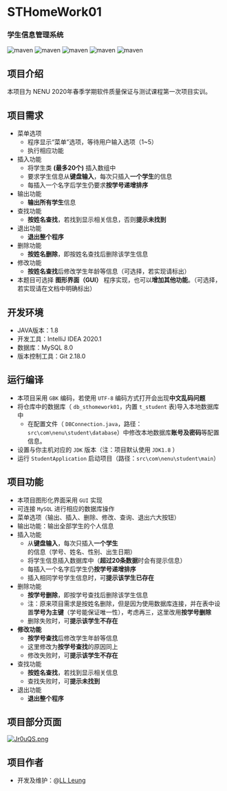 # STHomeWork01
### 学生信息管理系统

![maven](https://img.shields.io/badge/Java-passing-red)
![maven](https://img.shields.io/badge/JDK-1.8-success)
![maven](https://img.shields.io/badge/MySQL-8.0%2B-yellow)
![maven](https://img.shields.io/badge/version-v1.2-orange)
![maven](https://img.shields.io/badge/License-Apache%202.0-blue)

## 项目介绍
本项目为 NENU 2020年春季学期软件质量保证与测试课程第一次项目实训。

## 项目需求
* 菜单选项
    - 程序显示“菜单”选项，等待用户输入选项（1~5）
    - 执行相应功能
* 插入功能
    - 将学生类 **(最多20个)** 插入数组中
    - 要求学生信息从**键盘输入**，每次只插入**一个学生**的信息
    - 每插入一个名字后学生仍要求**按学号递增排序**
* 输出功能
    - **输出所有学生**信息
* 查找功能
    - **按姓名查找**，若找到显示相关信息，否则**提示未找到**
* 退出功能
    - **退出整个程序**
* 删除功能
    - **按姓名删除**，即按姓名查找后删除该学生信息
* 修改功能
    - **按姓名查找**后修改学生年龄等信息（可选择，若实现请标出）
* 本题目可选择 **图形界面（GUI）** 程序实现，也可以**增加其他功能**。（可选择，若实现请在文档中明确标出）

## 开发环境
* JAVA版本：1.8
* 开发工具：IntelliJ IDEA 2020.1
* 数据库：MySQL 8.0
* 版本控制工具：Git 2.18.0

## 运行编译
* 本项目采用 `GBK` 编码，若使用 `UTF-8` 编码方式打开会出现**中文乱码问题**
* 将仓库中的数据库（ `db_sthomework01`，内置 `t_student` 表)导入本地数据库中
    - 在配置文件（ `DBConnection.java`，路径：`src\com\nenu\student\database`）中修改本地数据库**账号及密码**等配置信息。
* 设置与你主机对应的 `JDK` 版本（注：项目默认使用 `JDK1.8` ）
* 运行 `StudentApplication` 启动项目（路径：`src\com\nenu\student\main`）

## 项目功能
* 本项目图形化界面采用 `GUI` 实现
* 可连接 `MySQL` 进行相应的数据库操作
* 菜单选项（输出、插入、删除、修改、查询、退出六大按钮）
* 输出功能：输出全部学生的个人信息
* 插入功能
    - 从**键盘输入**，每次只插入**一个学生**的信息（学号、姓名、性别、出生日期）
    - 将学生信息插入数据库中（**超过20条数据**时会有提示信息）
    - 每插入一个名字后学生仍**按学号递增排序** 
    - 插入相同学号学生信息时，可**提示该学生已存在**
* 删除功能
    - **按学号删除**，即按学号查找后删除该学生信息
    - 注：原来项目需求是按姓名删除，但是因为使用数据库连接，并在表中设置**学号为主键**（学号能保证唯一性），考虑再三，这里改用**按学号删除**
    - 删除失败时，可**提示该学生不存在**
* **修改功能**
    - **按学号查找**后修改学生年龄等信息
    - 这里修改为**按学号查找**的原因同上
    - 修改失败时，可**提示该学生不存在**
* 查找功能
    - **按姓名查找**，若找到显示相关信息
    - 查找失败时，可**提示未找到**
* 退出功能
    - **退出整个程序**

## 项目部分页面
[![Jr0uQS.png](https://s1.ax1x.com/2020/04/24/Jr0uQS.png)](https://imgchr.com/i/Jr0uQS)

## 项目作者
* 开发及维护：@[LL Leung](https://github.com/leungll)





    


